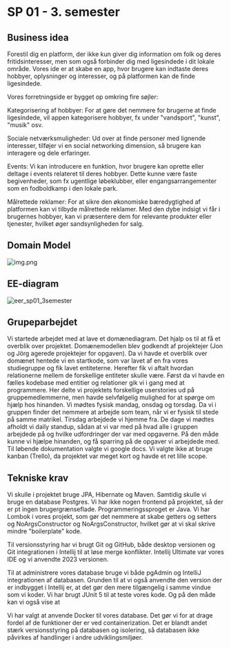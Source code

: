 # SP 01 - 3. semester 

## Business idea
Forestil dig en platform, der ikke kun giver dig information om folk og deres fritidsinteresser, men som også forbinder dig med ligesindede i dit lokale område. 
Vores ide er at skabe en app, hvor brugere kan indtaste deres hobbyer, oplysninger og interesser, og på platformen kan de finde ligesindede. 

Vores forretningside er bygget op omkring fire søjler: 

Kategorisering af hobbyer: For at gøre det nemmere for brugerne at finde ligesindede, vil appen kategorisere hobbyer, fx under "vandsport", "kunst", "musik" osv.

Sociale netværksmuligheder: Ud over at finde personer med lignende interesser, tilføjer vi en social networking dimension, så brugere kan interagere og dele erfaringer.

Events: Vi kan introducere en funktion, hvor brugere kan oprette eller deltage i events relateret til deres hobbyer. Dette kunne være faste begivenheder, som fx ugentlige løbeklubber, eller engangsarrangementer som en fodboldkamp i den lokale park. 

Målrettede reklamer: For at sikre den økonomiske bæredygtighed af platformen kan vi tilbyde målrettede reklamer. 
Med den dybe indsigt vi får i brugernes hobbyer, kan vi præsentere dem for relevante produkter eller tjenester, hvilket øger sandsynligheden for salg.

## Domain Model
![img.png](img.png)

## EE-diagram
![eer_sp01_3semester](https://github.com/FrederikGJ/hobby_sp1/assets/113090989/eb79cf60-e987-451f-b444-deb036813b3e)





## Grupeparbejdet
Vi startede arbejdet med at lave et domænediagram. Det hjalp os til at få et overblik over projektet. 
Domænemodellen blev godkendt af projektejer (Jon og Jörg agerede projektejer for opgaven).
Da vi havde et overblik over domænet hentede vi en startkode, som var lavet af en fra vores studiegruppe og fik lavet entiteterne. 
Herefter fik vi aftalt hvordan relationerne mellem de forskellige entiteter skulle være.
Først da vi havde en fælles kodebase med entitier og relationer gik vi i gang med at programmere. 
Her delte vi projektets forskellige userstories ud på gruppemedlemmerne, men havde selvfølgelig mulighed for at spørge om hjælp hos hinanden.
Vi mødtes fysisk mandag, onsdag og torsdag. Da vi i gruppen finder det nemmere at arbejde som team, når vi er fysisk til stede på samme matrikel. Tirsdag arbejdede vi hjemme fra. 
De dage vi mødtes afholdt vi daily standup, sådan at vi var med på hvad alle i gruppen arbejdede på og hvilke udfordringer der var med opgaverne. 
På den måde kunne vi hjælpe hinanden, og få sparring på de opgaver vi arbejdede med. 
Til løbende dokumentation valgte vi google docs. Vi valgte ikke at bruge kanban (Trello), da projektet var meget kort og havde et ret lille scope. 

## Tekniske krav    
Vi skulle i projektet bruge JPA, Hibernate og Maven. Samtidig skulle vi bruge en database Postgres.
Vi har ikke nogen frontend på projektet, så der er pt ingen brugergrænseflade. Programmeringssproget er Java. 
Vi har Lombok i vores projekt, som gør det nemmere at skabe getters og setters og NoArgsConstructor og NoArgsConstructor, hvilket gør at vi skal skrive mindre "boilerplate" kode.

Til versionsstyring har vi brugt Git og GitHub, både desktop versionen og Git integrationen i Intellij til at løse merge konflikter. 
Intellij Ultimate var vores IDE og vi anvendte 2023 versionen.

Til at administrere vores database bruge vi både pgAdmin og IntelliJ integrationen af databasen. 
Grunden til at vi også anvendte den version der er indbygget i Intellij er, at det gør den mere tilgængelig i samme vindue som vi koder.
Vi har brugt JUnit 5 til at teste vores kode. Og på den måde kan vi også vise at 

Vi har valgt at anvende Docker til vores database. 
Det gør vi for at drage fordel af de funktioner der er ved containerization. 
Det er blandt andet stærk versionsstyring på databasen og isolering, 
så databasen ikke påvirkes af handlinger i andre udviklingsmiljøer.




